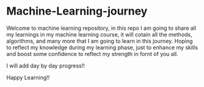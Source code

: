 # Machine-Learning-journey
Welcome to machine learning repository, in this repo I am going to share all my learnings in my machine learning course, it will cotain
all the methods, algorithms, and many more that I am going to learn in this journey. Hoping to reflect my knowledge during my learning phase,
just to enhance my skills and boost some confidence to reflect my strength in fornt of you all.

I will add day by day progress!!

Happy Learning!!
 
